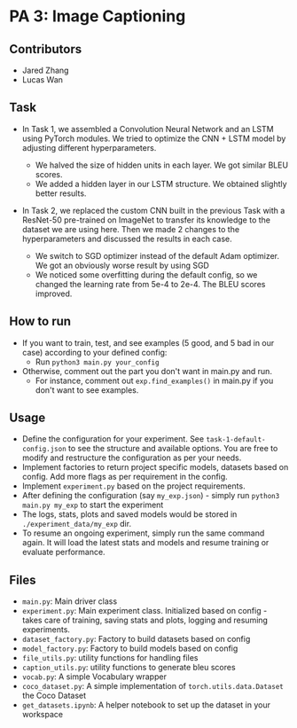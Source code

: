 # PA 3: Image Captioning


## Contributors
- Jared Zhang
- Lucas Wan


## Task
- In Task 1, we assembled a Convolution Neural Network and an LSTM using PyTorch modules. We tried to optimize the CNN + LSTM model by adjusting different hyperparameters.
  * We halved the size of hidden units in each layer. We got similar BLEU scores.
  * We added a hidden layer in our LSTM structure. We obtained slightly better results.

- In Task 2, we replaced the custom CNN built in the previous Task with a ResNet-50 pre-trained on ImageNet to transfer its knowledge to the dataset we are using here. Then we made 2 changes to the hyperparameters and discussed the results in each case.
  * We switch to SGD optimizer instead of the default Adam optimizer. We got an obviously worse result by using SGD
  * We noticed some overfitting during the default config, so we changed the learning rate from 5e-4 to 2e-4. The BLEU scores improved.


## How to run
- If you want to train, test, and see examples (5 good, and 5 bad in our case) according to your defined config:
  - Run `python3 main.py your_config`
- Otherwise, comment out the part you don't want in main.py and run.
  - For instance, comment out `exp.find_examples()` in main.py if you don't want to see examples.

## Usage

* Define the configuration for your experiment. See `task-1-default-config.json` to see the structure and available options. You are free to modify and restructure the configuration as per your needs.
* Implement factories to return project specific models, datasets based on config. Add more flags as per requirement in the config.
* Implement `experiment.py` based on the project requirements.
* After defining the configuration (say `my_exp.json`) - simply run `python3 main.py my_exp` to start the experiment
* The logs, stats, plots and saved models would be stored in `./experiment_data/my_exp` dir.
* To resume an ongoing experiment, simply run the same command again. It will load the latest stats and models and resume training or evaluate performance.

## Files
- `main.py`: Main driver class
- `experiment.py`: Main experiment class. Initialized based on config - takes care of training, saving stats and plots, logging and resuming experiments.
- `dataset_factory.py`: Factory to build datasets based on config
- `model_factory.py`: Factory to build models based on config
- `file_utils.py`: utility functions for handling files
- `caption_utils.py`: utility functions to generate bleu scores
- `vocab.py`: A simple Vocabulary wrapper
- `coco_dataset.py`: A simple implementation of `torch.utils.data.Dataset` the Coco Dataset
- `get_datasets.ipynb`: A helper notebook to set up the dataset in your workspace
